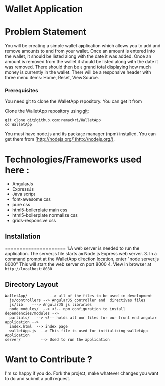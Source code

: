 Wallet Application
===================

Problem Statement
=================
You will be creating a simple wallet application which allows you to add and remove amounts to
and from your wallet. Once an amount is entered into the wallet, it should be listed along with the
date it was added. Once an amount is removed from the wallet it should be listed along with the
date it was removed. There should then be a grand total displaying how much money is currently
in the wallet. There will be a responsive header with three menu items: Home, Reset, View
Source.


### Prerequisites

You need git to clone the WalletApp repository. You can get it from

Clone the WalletApp repository using [git](http://git-scm.com/):

```
git clone git@github.com:ramackri/WalletApp
cd WalletApp
```
You must have node.js and its package manager (npm) installed. You can get them from [http://nodejs.org/](http://nodejs.org/).



Technologies/Frameworks used here :
=================================

- AngularJs
- ExpressJs
- Java script
- font-awesome css
- pure css
- html5-boilerplate main css
- html5-boilerplate normalize css
- grids-responsive css


## Installation
=====================
1.A web server is needed to run the application.  The server.js file starts an Node.js Express web server.
3. In a command prompt at the WalletApp direction location, enter "node server.js 8000"  This will start the web server on port 8000
4. View in browser at `http://localhost:8080`


## Directory Layout


    WalletApp/          --> all of the files to be used in development
      js/controllers --> AngularJS controller and  directives files
	  js/lib    ---> AngularJS js libraries 
	  node_modules/  --> <!-- npm configuration to install dependencies/modules -->
      partials/   --> <!-- holds all our files for our front end angular application -->
      index.html  --> index page
	  walletApp.js  --> This file is used for initializing walletApp Application 
    server/         --> Used to run the application


Want to Contribute ?
=====================

I'm so happy if you do. Fork the project, make whatever changes you want to do and submit a pull request. 
